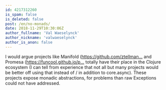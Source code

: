 ```yaml
---
id: 4217312260
is_spam: false
is_deleted: false
post: /en/no-monads/
date: 2018-11-29T10:30:06Z
author_fullname: 'Val Waeselynck'
author_nickname: 'valwaeselynck'
author_is_anon: false
---
```


<p>I would argue projects like Manifold (<a href="https://github.com/ztellman/manifold)" rel="nofollow noopener" title="https://github.com/ztellman/manifold)">https://github.com/ztellman...</a> and Promesa (<a href="https://funcool.github.io/promesa/latest/)" rel="nofollow noopener" title="https://funcool.github.io/promesa/latest/)">https://funcool.github.io/p...</a> totally have their place in the Clojure ecosystem (I can tell from experience that not all but many projects would be better off using that instead of / in addition to core.async). These projects expose monadic abstractions, for problems than raw Exceptions could not have addressed.</p>
